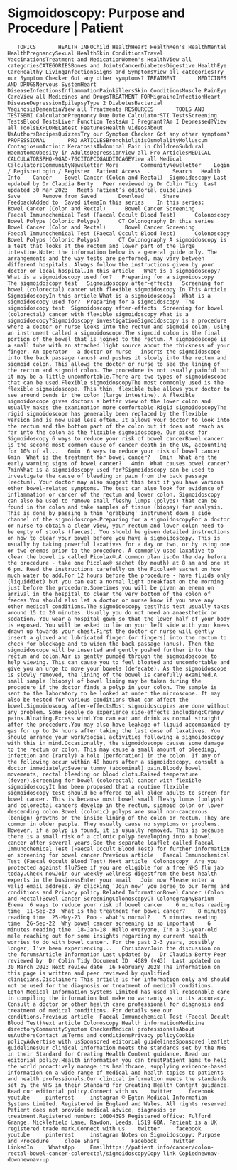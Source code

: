 # Sigmoidoscopy: Purpose and Procedure | Patient

       TOPICS       HEALTH INFOChild HealthHeart HealthMen's HealthMental HealthPregnancySexual HealthSkin ConditionsTravel VaccinationsTreatment and MedicationWomen's HealthView all categoriesCATEGORIESBones and JointsCancerDiabetesDigestive HealthEye CareHealthy LivingInfectionsSigns and SymptomsView all categoriesTry our Symptom Checker Got any other symptoms? TREATMENT       MEDICINES AND DRUGSNervous SystemHeart DiseaseInfectionsInflammationPainkillersSkin ConditionsMuscle PainEye CareView all Medicines and DrugsTREATMENT FORMigraineInfectionHeart DiseaseDepressionEpilepsyType 2 DiabetesBacterial VaginosisDementiaView all Treatments RESOURCES       TOOLS AND TESTSBMI CalculatorPregnancy Due Date CalculatorSTI TestsScreening TestsBlood TestsLiver Function TestsAm I Pregnant?Am I Depressed?View all ToolsEXPLORELatest FeaturesHealth VideosAbout UsAuthorsRecipesQuizzesTry our Symptom Checker Got any other symptoms? PROFESSIONAL       PRO ARTICLESBronchiolitisOsmolalityMolluscum ContagiosumActinic KeratosisAbdominal Pain in ChildrenSubdural HaematomaObesity in AdultsDepressionView all Pro ArticlesMEDICAL CALCULATORSPHQ-9GAD-76CITGPCOGAUDITCAGEView all Medical CalculatorsCommunityNewsletter More       CommunityNewsletter    Login / RegisterLogin / Register  Patient Access  .       Search   Health Info    Cancer    Bowel Cancer (Colon and Rectal)  Sigmoidoscopy Last updated by Dr Claudia Berty   Peer reviewed by Dr Colin Tidy  Last updated 30 Mar 2023   Meets Patient’s editorial guidelines            Save       Remove from Saved       Download      Share      FeedbackAdded to  Saved itemsIn this series    In this series:     Bowel Cancer (Colon and Rectal)      Bowel Cancer Screening      Faecal Immunochemical Test (Faecal Occult Blood Test)      Colonoscopy      Bowel Polyps (Colonic Polyps)      CT Colonography In this series     Bowel Cancer (Colon and Rectal)      Bowel Cancer Screening      Faecal Immunochemical Test (Faecal Occult Blood Test)      Colonoscopy      Bowel Polyps (Colonic Polyps)      CT Colonography A sigmoidoscopy is a test that looks at the rectum and lower part of the large intestine.Note: the information below is a general guide only. The arrangements and the way tests are performed, may vary between different hospitals. Always follow the instructions given by your doctor or local hospital.In this article   What is a sigmoidoscopy?   What is a sigmoidoscopy used for?   Preparing for a sigmoidoscopy   The sigmoidoscopy test   Sigmoidoscopy after-effects   Screening for bowel (colorectal) cancer with flexible sigmoidoscopy In This Article     SigmoidoscopyIn this article What is a sigmoidoscopy?  What is a sigmoidoscopy used for?  Preparing for a sigmoidoscopy  The sigmoidoscopy test  Sigmoidoscopy after-effects  Screening for bowel (colorectal) cancer with flexible sigmoidoscopy What is a sigmoidoscopy?Sigmoidoscopy investigationSigmoidoscopy is a procedure where a doctor or nurse looks into the rectum and sigmoid colon, using an instrument called a sigmoidoscope.The sigmoid colon is the final portion of the bowel that is joined to the rectum. A sigmoidoscope is a small tube with an attached light source about the thickness of your finger. An operator - a doctor or nurse - inserts the sigmoidoscope into the back passage (anus) and pushes it slowly into the rectum and sigmoid colon. This allows the doctor or nurse to see the lining of the rectum and sigmoid colon. The procedure is not usually painful but it may be a little uncomfortable.There are two types of sigmoidoscope that can be used.Flexible sigmoidoscopyThe most commonly used is the flexible sigmoidoscope. This thin, flexible tube allows your doctor to see around bends in the colon (large intestine). A flexible sigmoidoscope gives doctors a better view of the lower colon and usually makes the examination more comfortable.Rigid sigmoidoscopyThe rigid sigmoidoscope has generally been replaced by the flexible version and is now used less often. It allows your doctor to look into the rectum and the bottom part of the colon but it does not reach as far into the colon as the flexible sigmoidoscope. Our picks for Sigmoidoscopy 6 ways to reduce your risk of bowel cancerBowel cancer is the second most common cause of cancer death in the UK, accounting for 10% of al...   6min  6 ways to reduce your risk of bowel cancer   6min  What is the treatment for bowel cancer?   8min  What are the early warning signs of bowel cancer?   4min  What causes bowel cancer?   7minWhat is a sigmoidoscopy used for?Sigmoidoscopy can be used to investigate the cause of bleeding or pain from the back passage (rectum). Your doctor may also suggest this test if you have various other bowel-related symptoms. The test can also look for evidence of inflammation or cancer of the rectum and lower colon. Sigmoidoscopy can also be used to remove small fleshy lumps (polyps) that can be found in the colon and take samples of tissue (biopsy) for analysis. This is done by passing a thin 'grabbing' instrument down a side channel of the sigmoidoscope.Preparing for a sigmoidoscopyFor a doctor or nurse to obtain a clear view, your rectum and lower colon need to be empty of stools (faeces). You should be given detailed instructions on how to clear your bowel before you have a sigmoidoscopy. This is usually by taking powerful laxatives for a day or two, or by using one or two enemas prior to the procedure. A commonly used laxative to clear the bowel is called Picolax®.A common plan is:On the day before the procedure - take one Picolax® sachet (by mouth) at 8 am and one at 6 pm. Read the instructions carefully on the Picolax® sachet on how much water to add.For 12 hours before the procedure - have fluids only (liquiddiet) but you can eat a normal light breakfast on the morning just before the procedure.Sometimes you will be given an enema on arrival in the hospital to clear the very bottom of the colon of faeces.You should also let a doctor or nurse know if you have any other medical conditions.The sigmoidoscopy testThis test usually takes around 15 to 20 minutes. Usually you do not need an anaesthetic or sedation. You wear a hospital gown so that the lower half of your body is exposed. You will be asked to lie on your left side with your knees drawn up towards your chest.First the doctor or nurse will gently insert a gloved and lubricated finger (or fingers) into the rectum to check for blockage and to widen the back passage (anus). Then the sigmoidoscope will be inserted and gently pushed further into the rectum and colon.Air is gently pumped through the sigmoidoscope to help viewing. This can cause you to feel bloated and uncomfortable and give you an urge to move your bowels (defecate). As the sigmoidoscope is slowly removed, the lining of the bowel is carefully examined.A small sample (biopsy) of bowel lining may be taken during the procedure if the doctor finds a polyp in your colon. The sample is sent to the laboratory to be looked at under the microscope. It may also be tested for various conditions that can affect the bowel.Sigmoidoscopy after-effectsMost sigmoidoscopies are done without any problem. Some people do experience side-effects including:Crampy pains.Bloating.Excess wind.You can eat and drink as normal straight after the procedure.You may also have leakage of liquid accompanied by gas for up to 24 hours after taking the last dose of laxatives. You should arrange your work/social activities following a sigmoidoscopy with this in mind.Occasionally, the sigmoidoscope causes some damage to the rectum or colon. This may cause a small amount of bleeding, infection and (rarely) a hole (perforation) in the colon. If any of the following occur within 48 hours after a sigmoidoscopy, consult a doctor immediately:Severe tummy (abdominal) pain.Bloody bowel movements, rectal bleeding or blood clots.Raised temperature (fever).Screening for bowel (colorectal) cancer with flexible sigmoidoscopyIt has been proposed that a routine flexible sigmoidoscopy test should be offered to all older adults to screen for bowel cancer. This is because most bowel small fleshy lumps (polyps) and colorectal cancers develop in the rectum, sigmoid colon or lower descending colon.Bowel (colonic) polyps are small non-cancerous (benign) growths on the inside lining of the colon or rectum. They are common in older people. They usually cause no symptoms or problems. However, if a polyp is found, it is usually removed. This is because there is a small risk of a colonic polyp developing into a bowel cancer after several years.See the separate leaflet called Faecal Immunochemical Test (Faecal Occult Blood Test) for further information on screening for bowel cancer.Previous article   Faecal Immunochemical Test (Faecal Occult Blood Test) Next article  Colonoscopy  Are you protected against flu?See if you are eligible for a free NHS flu jab today.Check nowJoin our weekly wellness digestfrom the best health experts in the businessEnter your email   Join now Please enter a valid email address. By clicking ‘Join now’ you agree to our Terms and conditions and Privacy policy.Related InformationBowel Cancer (Colon and Rectal)Bowel Cancer ScreeningColonoscopyCT ColonographyBarium Enema  6 ways to reduce your risk of bowel cancer    6 minutes reading time  11-Sep-23  What is the treatment for bowel cancer?    8 minutes reading time  25-May-23  Poo - what's normal?    5 minutes reading time  26-Sep-22  Why bowel cancer screening is so important    6 minutes reading time  18-Jan-18  Hello everyone, I'm a 31-year-old male reaching out for some insights regarding my current health worries to do with bowel cancer. For the past 2-3 years, possibly longer, I've been experiencing...   ChrisdavrJoin the discussion on the forumsArticle Information Last updated by   Dr Claudia Berty Peer reviewed by  Dr Colin Tidy Document ID  4689 (v43)  Last updated on   30 March 2023 Next review date  16 February 2028 The information on this page is written and peer reviewed by qualified clinicians.Disclaimer: This article is for information only and should not be used for the diagnosis or treatment of medical conditions. Egton Medical Information Systems Limited has used all reasonable care in compiling the information but make no warranty as to its accuracy. Consult a doctor or other health care professional for diagnosis and treatment of medical conditions. For details see our conditions.Previous article  Faecal Immunochemical Test (Faecal Occult Blood Test)Next article Colonoscopy Health informationMedicine directoryCommunitySymptom CheckerMedical professionalsAbout usAuthorsContact usTerms and conditionsPrivacy policyCookie policyAdvertise with usSponsored editorial guidelinesSponsored leaflet guidelinesOur clinical information meets the standards set by the NHS in their Standard for Creating Health Content guidance. Read our editorial policy.Health information you can trustPatient aims to help the world proactively manage its healthcare, supplying evidence-based information on a wide range of medical and health topics to patients and health professionals.Our clinical information meets the standards set by the NHS in their Standard for Creating Health Content guidance. Read our editorial policy.Connect with us    twitter     facebook     youtube     pinterest     instagram © Egton Medical Information Systems Limited. Registered in England and Wales. All rights reserved. Patient does not provide medical advice, diagnosis or treatment.Registered number: 10004395 Registered office: Fulford Grange, Micklefield Lane, Rawdon, Leeds, LS19 6BA. Patient is a UK registered trade mark.Connect with us    twitter     facebook     youtube     pinterest     instagram Notes on Sigmoidoscopy: Purpose and Procedure     close Share          Facebook     Twitter     LinkedIn     WhatsApp     Emailhttps://patient.info/cancer/colon-rectal-bowel-cancer-colorectal/sigmoidoscopyCopy link Copiednewnav-downnewnav-up


